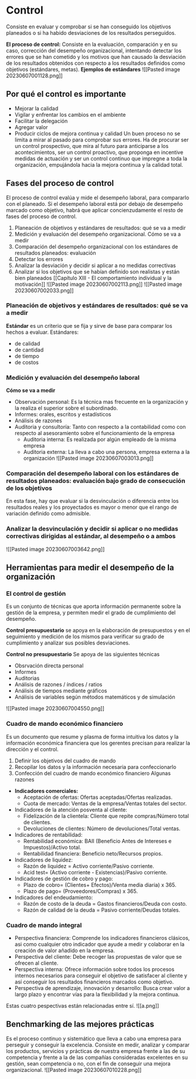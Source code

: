 # Control 
Consiste en evaluar y comprobar si se han conseguido los objetivos planeados o si ha habido desviaciones de los resultados perseguidos.

**El proceso de control:**
Consiste en la evaluación, comparación y en su caso, corrección del desempeño organizacional, intentando detectar los errores que se han cometido y los motivos que han causado la desviación de los resultados obtenidos con respecto a los resultados definidos como objetivos (estándares, metas).
**Ejemplos de estándares**
![[Pasted image 20230607001128.png]]

## Por qué el control es importante
- Mejorar la calidad
- Vigilar y enfrentar los cambios en el ambiente
- Facilitar la delegación
- Agregar valor
- Producir ciclos de mejora continua y calidad
Un buen proceso no se limita a mirar al pasado para comprobar sus errores. Ha de procurar ser un control prospectivo, que mira al futuro para anticiparse a los acontecimientos, ser un control proactivo, que proponga en incentive medidas de actuación y ser un control continuo que impregne a toda la organización, empujándola hacia la mejora continua y la calidad total.

## Fases del proceso de control
El proceso de control evalúa y mide el desempeño laboral, para compararlo con el planeado. Si el desempeño laboral está por debajo de desempeño marcado como objetivo, habrá que aplicar concienzudamente el resto de fases del proceso de control.
1. Planeación de objetivos y estándares de resultados: qué se va a medir
2. Medición y evaluación del desempeño organizacional. Cómo se va a medir
3. Comparación del desempeño organizacional con los estándares de resultados planeados: evaluación 
4. Detectar los errores
5. Analizar la desviación y decidir si aplicar a no medidas correctivas
6. Analizar si los objetivos que se habían definido son realistas y están bien planeados [[Capítulo XIII - El comportamiento individual y la motivación]]
![[Pasted image 20230607002113.png]]
![[Pasted image 20230607002033.png]]
### Planeación de objetivos y estándares de resultados: qué se va a medir
**Estándar** es un criterio que se fija y sirve de base para comparar los hechos a evaluar.
Estándares:
- de calidad
- de cantidad
- de tiempo
- de costos

### Medición y evaluación del desempeño laboral
**Cómo se va a medir**
- Observación personal: Es la técnica mas frecuente en la organización y la realiza el superior sobre el subordinado.
- Informes: orales, escritos y estadísticos
- Análisis de razones
- Auditoria y consultoría: Tanto con respecto a la contabilidad como con respecto al asesoramiento sobre el funcionamiento de la empresa
	- Auditoria interna: Es realizada por algún empleado de la misma empresa
	- Auditoria externa: La lleva a cabo una persona, empresa externa a la organización
![[Pasted image 20230607003013.png]]

### Comparación del desempeño laboral con los estándares de resultados planeados: evaluación bajo grado de consecución de los objetivos
En esta fase, hay que evaluar si la desvinculación o diferencia entre los resultados reales y los proyectados es mayor o menor que el rango de variación definido como admisible.

### Analizar la desvinculación y decidir si aplicar o no medidas correctivas dirigidas al estándar, al desempeño o a ambos

![[Pasted image 20230607003642.png]]

## Herramientas para medir el desempeño de la organización
### El control de gestión
Es un conjunto de técnicas que aporta información permanente sobre la gestión de la empresa, y permiten medir el grado de cumplimiento del desempeño.

**Control presupuestario** se apoya en la elaboración de presupuestos y en el seguimiento y medición de los mismos para verificar su grado de cumplimiento y analizar sus posibles desviaciones.

**Control no presupuestario**
Se apoya de las siguientes técnicas
- Obsrvación directa personal 
- Informes
- Auditorias
- Análisis de razones / índices / ratios
- Análisis de tiempos mediante gráficos
- Análisis de variables según métodos matemáticos y de simulación

![[Pasted image 20230607004550.png]]

### Cuadro de mando económico financiero
Es un documento que resume y plasma de forma intuitiva los datos y la información económica financiera que los gerentes precisan para realizar la dirección y el control.
1. Definir los objetivos del cuadro de mando
2. Recopilar los datos y la información necesaria para confeccionarlo
3. Confección del cuadro de mando económico financiero
Algunas razones
- **Indicadores comerciales:** 
	- Aceptación de ofertas: Ofertas aceptadas/Ofertas realizadas. 
	- Cuota de mercado: Ventas de la empresa/Ventas totales del sector. 
-  Indicadores de la atención posventa al cliente: 
	- Fidelización de la clientela: Cliente que repite compras/Número total de clientes.
	- Devoluciones de clientes: Número de devoluciones/Total ventas. 
- Indicadores de rentabilidad: 
	- Rentabilidad económica: BAII (Beneficio Antes de Intereses e Impuestos)/Activo total. 
	- Rentabilidad financiera: Beneficio neto/Recursos propios.
- Indicadores de liquidez: 
	- Razón de liquidez = Activo corriente/Pasivo corriente. 
	- Acid test= (Activo corriente - Existencias)/Pasivo corriente.
- Indicadores de gestión de cobro y pago: 
	- Plazo de cobro= (Clientes+ Efectos)/Venta media diaria) x 365. 
	- Plazo de pago= (Proveedores/Compras) x 365.
- Indicadores del endeudamiento: 
	- Razón de costo de la deuda = Gastos financieros/Deuda con costo. 
	- Razón de calidad de la deuda = Pasivo corriente/Deudas totales.

### Cuadro de mando integral
- Perspectiva financiera: Comprende los indicadores financieros clásicos, asi como cualquier otro indicador que ayude a medir y colaborar en la creación de valor añadido en la empresa.
- Perspectiva del cliente: Debe recoger las propuestas de valor que se ofrecen al cliente.
- Perspectiva interna: Ofrece información sobre todos los procesos internos necesarios para conseguir el objetivo de satisfacer al cliente y así conseguir los resultados financieros marcados como objetivo.
- Perspectiva de aprendizaje, innovación y desarrollo: Busca crear valor a largo plazo y encontrar vías para la flexibilidad y la mejora continua.

Estas cuatro pespectivas están relacionadas entre sí. 
![[a.png]]


## Benchmarking de las mejores prácticas
Es el proceso continuo y sistemático que lleva a cabo una empresa para perseguir y conseguir la excelencia. Consiste en medir, analizar y comparar los productos, servicios y prácticas de nuestra empresa frente a las de su competencia y frente a la de las compañías consideradas excelentes en su gestión, sean competencia o no, con el fin de conseguir una mejora organizacional. 
![[Pasted image 20230607010228.png]]